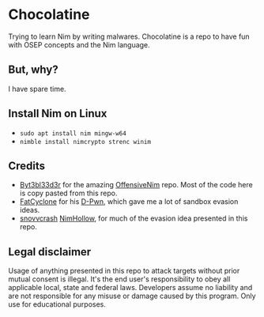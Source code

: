 # Chocolatine
Trying to learn Nim by writing malwares. Chocolatine is a repo to have fun with OSEP concepts and the Nim language.

## But, why?
I have spare time.

## Install Nim on Linux
- `sudo apt install nim mingw-w64`
- `nimble install nimcrypto strenc winim`

## Credits

* [Byt3bl33d3r](https://github.com/byt3bl33d3r) for the amazing [OffensiveNim](https://github.com/byt3bl33d3r/OffensiveNim) repo. Most of the code here is copy pasted from this repo.
* [FatCyclone](https://github.com/FatCyclone) for his [D-Pwn](https://github.com/FatCyclone/D-Pwn), which gave me a lot of sandbox evasion ideas.
* [snovvcrash](https://github.com/snovvcrash) [NimHollow](https://github.com/snovvcrash/NimHollow), for much of the evasion idea presented in this repo.

## Legal disclaimer
Usage of anything presented in this repo to attack targets without prior mutual consent is illegal. It's the end user's responsibility to obey all applicable local, state and federal laws. Developers assume no liability and are not responsible for any misuse or damage caused by this program. Only use for educational purposes.
